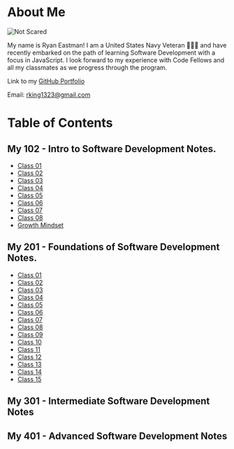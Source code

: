 # About Me

![Not Scared](https://user-images.githubusercontent.com/99107900/211398914-8ddec33c-9fd9-43cd-8b42-13f1c2962582.jpg)

My name is Ryan Eastman!
I am a United States Navy Veteran 🧜🏼‍♂️ and have recently embarked on the path of learning Software Development with a focus in JavaScript.
I look forward to my experience with Code Fellows and all my classmates as we progress through the program.

Link to my [GitHub Portfolio](https://github.com/DocHolliday13x)

Email: rking1323@gmail.com

# Table of Contents

## **My 102 - Intro to Software Development Notes**.

- [Class 01](Class102/class1Markdown.md)
- [Class 02](Class102/class2Markdown.md)
- [Class 03](Class102/class3Markdown.md)
- [Class 04](Class102/class4Markdown.md)
- [Class 05](Class102/class5Markdown.md)
- [Class 06](Class102/class6Markdown.md)
- [Class 07](Class102/class7Markdown.md)
- [Class 08](Class102/class8Markdown.md)
- [Growth Mindset](Class102/growthMindset.md)

## **My 201 - Foundations of Software Development Notes**.

- [Class 01](Class201/class01.md)
- [Class 02](Class201/class02.md)
- [Class 03](Class201/class03.md)
- [Class 04](Class201/class04.md)
- [Class 05](Class201/class05.md)
- [Class 06](Class201/class06.md)
- [Class 07](Class201/class07.md)
- [Class 08](Class201/class08.md)
- [Class 09](Class201/class09.md)
- [Class 10](Class201/class10.md)
- [Class 11](Class201/class11.md)
- [Class 12](Class201/class12.md)
- [Class 13](Class201/class13.md)
- [Class 14](Class201/class14.md)
- [Class 15](Class201/class15.md)

## **My 301 - Intermediate Software Development Notes**

## **My 401 - Advanced Software Development Notes**
